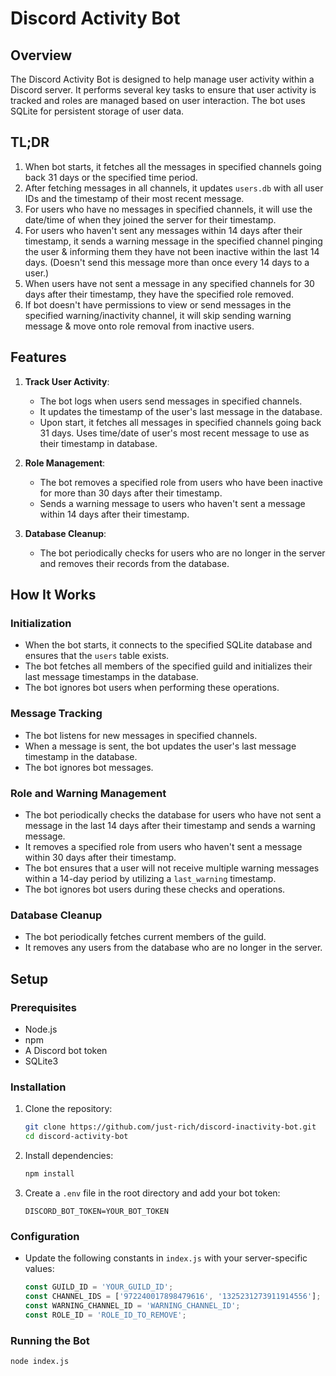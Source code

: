 # Discord Activity Bot

## Overview

The Discord Activity Bot is designed to help manage user activity within a Discord server. It performs several key tasks to ensure that user activity is tracked and roles are managed based on user interaction. The bot uses SQLite for persistent storage of user data.

## TL;DR
1. When bot starts, it fetches all the messages in specified channels going back 31 days or the specified time period.
2. After fetching messages in all channels, it updates `users.db` with all user IDs and the timestamp of their most recent message.
3. For users who have no messages in specified channels, it will use the date/time of when they joined the server for their timestamp.
4. For users who haven't sent any messages within 14 days after their timestamp, it sends a warning message in the specified channel pinging the user & informing them they have not been inactive within the last 14 days. (Doesn't send this message more than once every 14 days to a user.)
5. When users have not sent a message in any specified channels for 30 days after their timestamp, they have the specified role removed.
6. If bot doesn't have permissions to view or send messages in the specified warning/inactivity channel, it will skip sending warning message & move onto role removal from inactive users.

## Features

1. **Track User Activity**: 
   - The bot logs when users send messages in specified channels.
   - It updates the timestamp of the user's last message in the database.
   - Upon start, it fetches all messages in specified channels going back 31 days. Uses time/date of user's most recent message to use as their timestamp in database.

2. **Role Management**:
   - The bot removes a specified role from users who have been inactive for more than 30 days after their timestamp.
   - Sends a warning message to users who haven't sent a message within 14 days after their timestamp.

3. **Database Cleanup**:
   - The bot periodically checks for users who are no longer in the server and removes their records from the database.

## How It Works

### Initialization

- When the bot starts, it connects to the specified SQLite database and ensures that the `users` table exists.
- The bot fetches all members of the specified guild and initializes their last message timestamps in the database.
- The bot ignores bot users when performing these operations.

### Message Tracking

- The bot listens for new messages in specified channels.
- When a message is sent, the bot updates the user's last message timestamp in the database.
- The bot ignores bot messages.

### Role and Warning Management

- The bot periodically checks the database for users who have not sent a message in the last 14 days after their timestamp and sends a warning message.
- It removes a specified role from users who haven't sent a message within 30 days after their timestamp.
- The bot ensures that a user will not receive multiple warning messages within a 14-day period by utilizing a `last_warning` timestamp.
- The bot ignores bot users during these checks and operations.

### Database Cleanup

- The bot periodically fetches current members of the guild.
- It removes any users from the database who are no longer in the server.

## Setup

### Prerequisites

- Node.js
- npm
- A Discord bot token
- SQLite3

### Installation

1. Clone the repository:
   ```sh
   git clone https://github.com/just-rich/discord-inactivity-bot.git
   cd discord-activity-bot
   ```

2. Install dependencies:
   ```sh
   npm install
   ```

3. Create a `.env` file in the root directory and add your bot token:
   ```env
   DISCORD_BOT_TOKEN=YOUR_BOT_TOKEN
   ```

### Configuration

- Update the following constants in `index.js` with your server-specific values:
  ```javascript
  const GUILD_ID = 'YOUR_GUILD_ID';
  const CHANNEL_IDS = ['972240017898479616', '1325231273911914556'];  // Updated channel IDs
  const WARNING_CHANNEL_ID = 'WARNING_CHANNEL_ID';
  const ROLE_ID = 'ROLE_ID_TO_REMOVE';
  ```

### Running the Bot

```sh
node index.js
```
